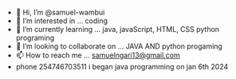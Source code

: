 - 👋 Hi, I’m @samuel-wambui
- 👀 I’m interested in ... coding
- 🌱 I’m currently learning ... java, javaScript, HTML, CSS python programing
- 💞️ I’m looking to collaborate on ... JAVA AND python progaming
- 📫 How to reach me ... samuelngari13@gmail.com
- phone 254746703511
 i began java programming on jan 6th 2024
<!---
samuel-wambui/samuel-wambui is a ✨ special ✨ repository because its `README.md` (this file) appears on your GitHub profile.
You can click the Preview link to take a look at your changes.
--->
